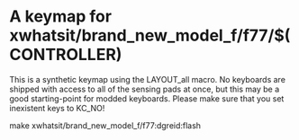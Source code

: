# A  keymap for xwhatsit/brand_new_model_f/f77/$(CONTROLLER)

This is a synthetic keymap using the LAYOUT_all macro. No keyboards are shipped with access to all of the sensing pads at once, but this may be a good starting-point for modded keyboards.
Please make sure that you set inexistent keys to KC_NO!

make xwhatsit/brand_new_model_f/f77:dgreid:flash

